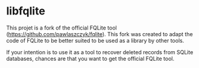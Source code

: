 # libfqlite

This projet is a fork of the official FQLite tool (https://github.com/pawlaszczyk/fqlite).
This fork was created to adapt the code of FQLite to be better suited to be used as a library by other tools.

If your intention is to use it as a tool to recover deleted records from SQLite databases, chances are that you want to get the official FQLite tool.
